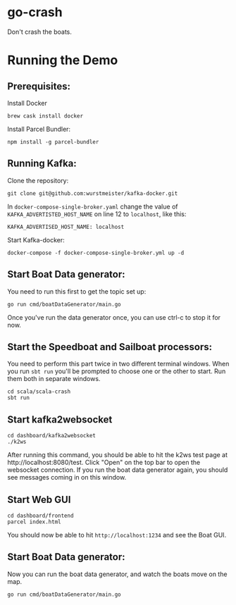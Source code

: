 # go-crash

Don't crash the boats.


# Running the Demo

## Prerequisites:
Install Docker
```
brew cask install docker
```
Install Parcel Bundler:
```
npm install -g parcel-bundler
```

## Running Kafka:
Clone the repository:
```
git clone git@github.com:wurstmeister/kafka-docker.git
```

In `docker-compose-single-broker.yaml` change the value of `KAFKA_ADVERTISTED_HOST_NAME` on line 12 to `localhost`, like this:
```
KAFKA_ADVERTISED_HOST_NAME: localhost
```

Start Kafka-docker:
```
docker-compose -f docker-compose-single-broker.yml up -d
```

## Start Boat Data generator:
You need to run this first to get the topic set up:

```
go run cmd/boatDataGenerator/main.go
```

Once you've run the data generator once, you can use ctrl-c to stop it for now.

## Start the Speedboat and Sailboat processors:
You need to perform this part twice in two different terminal windows. When you run `sbt run` you'll be prompted to choose one or the other to start. Run them both in separate windows.
```
cd scala/scala-crash
sbt run
```

## Start kafka2websocket
```
cd dashboard/kafka2websocket
./k2ws
```

After running this command, you should be able to hit the k2ws test page at http://localhost:8080/test. Click "Open" on the top bar to open the websocket connection. If you run the boat data generator again, you should see messages coming in on this window.

## Start Web GUI
```
cd dashboard/frontend
parcel index.html
```

You should now be able to hit `http://localhost:1234` and see the Boat GUI.

## Start Boat Data generator:
Now you can run the boat data generator, and watch the boats move on the map.
```
go run cmd/boatDataGenerator/main.go
```